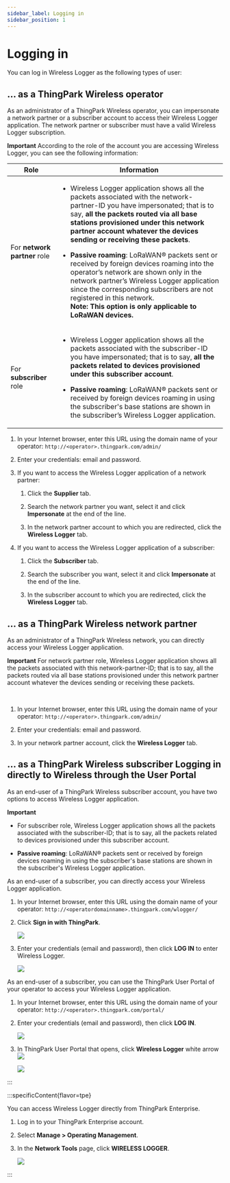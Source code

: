 ```yaml
---
sidebar_label: Logging in
sidebar_position: 1
---
```


# Logging in

You can log in Wireless Logger as the following types of user:

## \... as a ThingPark Wireless operator 

As an administrator of a ThingPark Wireless operator, you can
impersonate a network partner or a subscriber account to access their
Wireless Logger application. The network partner or subscriber must have
a valid Wireless Logger subscription.

**Important** According to the role of the account you are accessing
Wireless Logger, you can see the following information:

<table>
<thead>
<tr>
<th>Role</th>
<th>Information</th>
</tr>
</thead>
<tbody>
<tr>
<td>For <strong>network partner</strong> role</td>
<td><ul>
<li><p>Wireless Logger application shows all the packets associated with
the network-partner-ID you have impersonated; that is to say,
<strong>all the packets routed via all base stations provisioned under
this network partner account whatever the devices sending or receiving
these packets</strong>.</p></li>
<li><p><strong>Passive roaming</strong>: LoRaWAN® packets sent or
received by foreign devices roaming into the operator’s network are
shown only in the network partner’s Wireless Logger application since
the corresponding subscribers are not registered in this
network.</br>
<strong>Note: This option is only applicable to LoRaWAN devices.</strong></p></li>
</ul></td>
</tr>
<tr>
<td>For <strong>subscriber</strong> role</td>
<td><ul>
<li><p>Wireless Logger application shows all the packets associated with
the subscriber-ID you have impersonated; that is to say, <strong>all the
packets related to devices provisioned under this subscriber
account</strong>.</p></li>
<li><p><strong>Passive roaming</strong>: LoRaWAN® packets sent or
received by foreign devices roaming in using the subscriber's base
stations are shown in the subscriber’s Wireless Logger
application.</p></li>
</ul></td>
</tr>
</tbody>
</table>

1.  In your Internet browser, enter this URL using the domain name of
    your operator: `http://<operator>.thingpark.com/admin/`

2.  Enter your credentials: email and password.

3.  If you want to access the Wireless Logger application of a network
    partner:

    1.  Click the **Supplier** tab.

    2.  Search the network partner you want, select it and click
        **Impersonate**
        at the end of the line.

    3.  In the network partner account to which you are redirected,
        click the **Wireless Logger** tab.

4.  If you want to access the Wireless Logger application of a
    subscriber:

    1.  Click the **Subscriber** tab.

    2.  Search the subscriber you want, select it and click
        **Impersonate**
        at the end of the line.

    3.  In the subscriber account to which you are redirected, click the
        **Wireless Logger** tab.

## \... as a ThingPark Wireless network partner

As an administrator of a ThingPark Wireless network, you can directly
access your Wireless Logger application.

**Important** For network partner role, Wireless Logger application
shows all the packets associated with this network-partner-ID; that is
to say, all the packets routed via all base stations provisioned under
this network partner account whatever the devices sending or receiving
these packets.

 

1.  In your Internet browser, enter this URL using the domain name of
    your operator: `http://<operator>.thingpark.com/admin/`

2.  Enter your credentials: email and password.

3.  In your network partner account, click the **Wireless Logger** tab.

## \... as a ThingPark Wireless subscriber Logging in directly to Wireless through the User Portal 

As an end-user of a ThingPark Wireless subscriber account, you have two options to access Wireless Logger application.

**Important**

- For subscriber role, Wireless Logger application shows all the packets
  associated with the subscriber-ID; that is to say, all the packets
  related to devices provisioned under this subscriber account.

- **Passive roaming**: LoRaWAN® packets sent or received by foreign
  devices roaming in using the subscriber's base stations are shown in
  the subscriber's Wireless Logger application.

As an end-user of a subscriber, you can directly access your Wireless
Logger application.

1.  In your Internet browser, enter this URL using the domain name of
    your operator: `http://<operatordomainname>.thingpark.com/wlogger/`

2.  Click **Sign in with ThingPark**.

    ![](./_images/accessing-wireless-logger.png)

3.  Enter your credentials (email and password), then click **LOG IN**
    to enter Wireless Logger.

    ![](./_images/accessing-wireless-logger-1.png)

As an end-user of a subscriber, you can use the ThingPark User Portal of
your operator to access your Wireless Logger application.

1.  In your Internet browser, enter this URL using the domain name of
    your operator: `http://<operator>.thingpark.com/portal/`

2.  Enter your credentials (email and password), then click **LOG IN**.

    ![](./_images/logging-in-through-the-user.png)

3.  In ThingPark User Portal that opens, click **Wireless Logger** white
    arrow
    ![](./_images/logging-in-through-the-user-1.png)

    ![](./_images/logging-in-through-the-user-2.png)

:::

:::specificContent{flavor=tpe}

You can access Wireless Logger directly from ThingPark Enterprise.

1.  Log in to your ThingPark Enterprise account.

2.  Select **Manage \> Operating Management**.

3.  In the **Network Tools** page, click **WIRELESS LOGGER**.

    ![](./_images/accessing-wireless-logger-tpe.png)

:::